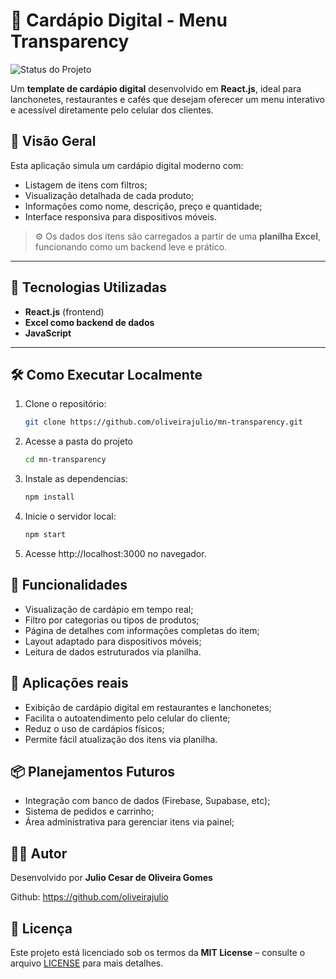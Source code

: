 # 📱 Cardápio Digital - Menu Transparency

![Status do Projeto](https://img.shields.io/badge/status-em%20desenvolvimento-yellow)

Um **template de cardápio digital** desenvolvido em **React.js**, ideal para lanchonetes, restaurantes e cafés que desejam oferecer um menu interativo e acessível diretamente pelo celular dos clientes.

## 🧾 Visão Geral

Esta aplicação simula um cardápio digital moderno com:

- Listagem de itens com filtros;
- Visualização detalhada de cada produto;
- Informações como nome, descrição, preço e quantidade;
- Interface responsiva para dispositivos móveis.

> ⚙️ Os dados dos itens são carregados a partir de uma **planilha Excel**, funcionando como um backend leve e prático.

---

## 🚀 Tecnologias Utilizadas

- **React.js** (frontend)
- **Excel como backend de dados**
- **JavaScript**
---

## 🛠️ Como Executar Localmente

1. Clone o repositório:
   ```bash
   git clone https://github.com/oliveirajulio/mn-transparency.git

2. Acesse a pasta do projeto
   ```bash
   cd mn-transparency

3. Instale as dependencias:
   ```bash
   npm install

4. Inicie o servidor local: 
   ```bash
   npm start 

5. Acesse http://localhost:3000 no navegador.


## 🧩 Funcionalidades

- Visualização de cardápio em tempo real;
- Filtro por categorias ou tipos de produtos;
- Página de detalhes com informações completas do item;
- Layout adaptado para dispositivos móveis;
- Leitura de dados estruturados via planilha.

## 🎯 Aplicações reais

- Exibição de cardápio digital em restaurantes e lanchonetes;
- Facilita o autoatendimento pelo celular do cliente;
- Reduz o uso de cardápios físicos;
- Permite fácil atualização dos itens via planilha.

## 📦 Planejamentos Futuros

- Integração com banco de dados (Firebase, Supabase, etc);
- Sistema de pedidos e carrinho;
- Área administrativa para gerenciar itens via painel;

## 👨‍💻 Autor

Desenvolvido por **Julio Cesar de Oliveira Gomes**
   
Github: https://github.com/oliveirajulio

## 📄 Licença

Este projeto está licenciado sob os termos da **MIT License** – consulte o arquivo [LICENSE](./LICENSE) para mais detalhes.
